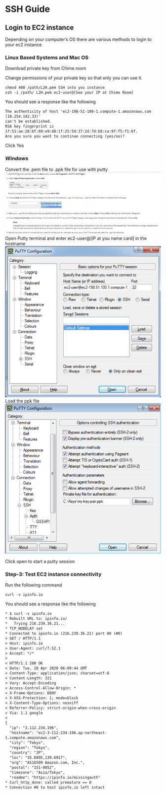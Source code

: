 
# SSH Guide

## Login to EC2 instance 
Depending on your computer’s OS there are various methods to login to your ec2 instance 

###   Linux Based Systems and Mac OS
Download private key from Chime room

Change permissions of your private key so that only you can use it. 
```
chmod 400 /path/L2H.pem SSH into you instance 
ssh -i /path/ L2H.pem ec2-user@[See your IP at Chime Room] 
```

You should see a response like the following 
```
The authenticity of host 'ec2-198-51-100-1.compute-1.amazonaws.com (10.254.142.33)'
can't be established.
RSA key fingerprint is 1f:51:ae:28:bf:89:e9:d8:1f:25:5d:37:2d:7d:b8:ca:9f:f5:f1:6f. 
Are you sure you want to continue connecting (yes/no)? 
```
Click Yes 

### *Windows* 
Convert the .pem file to .ppk file for use with putty 
![](https://github.com/kyokoshome/aws-networking-masterclass/blob/master/img/win1.png)
Open Putty terminal and enter ec2-user@[IP at you name card] in the hostname 
![](https://github.com/kyokoshome/aws-networking-masterclass/blob/master/img/win2.png)
Load the ppk file 
![](https://github.com/kyokoshome/aws-networking-masterclass/blob/master/img/win3.png)

Click open to start a putty session 


### Step-3: Test EC2 instance connectivity
Run the following command  

```
curl -v ipinfo.io
```

You should see a response like the following
```
* $ curl -v ipinfo.io
* Rebuilt URL to: ipinfo.io/
*   Trying 216.239.36.21...
* TCP_NODELAY set
* Connected to ipinfo.io (216.239.36.21) port 80 (#0)
> GET / HTTP/1.1
> Host: ipinfo.io
> User-Agent: curl/7.52.1
> Accept: */*
>
< HTTP/1.1 200 OK
< Date: Tue, 28 Apr 2020 06:09:44 GMT
< Content-Type: application/json; charset=utf-8
< Content-Length: 321
< Vary: Accept-Encoding
< Access-Control-Allow-Origin: *
< X-Frame-Options: DENY
< X-XSS-Protection: 1; mode=block
< X-Content-Type-Options: nosniff
< Referrer-Policy: strict-origin-when-cross-origin
< Via: 1.1 google
<
{
  "ip": "3.112.234.196",
  "hostname": "ec2-3-112-234-196.ap-northeast-1.compute.amazonaws.com",
  "city": "Tokyo",
  "region": "Tokyo",
  "country": "JP",
  "loc": "35.6895,139.6917",
  "org": "AS16509 Amazon.com, Inc.",
  "postal": "151-0052",
  "timezone": "Asia/Tokyo",
  "readme": "https://ipinfo.io/missingauth"
* Curl_http_done: called premature == 0
* Connection #0 to host ipinfo.io left intact
```


